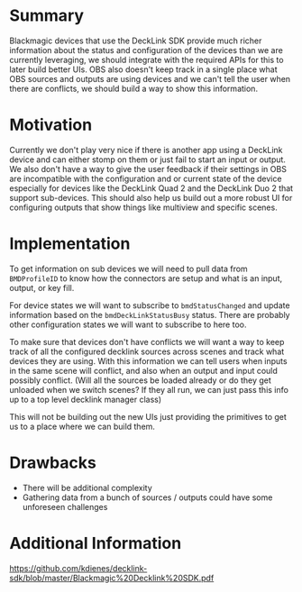 # Summary

Blackmagic devices that use the DeckLink SDK provide much richer information about the status and configuration of the devices than we are currently leveraging, we should integrate with the required APIs for this to later build better UIs. OBS also doesn't keep track in a single place what OBS sources and outputs are using devices and we can't tell the user when there are conflicts, we should build a way to show this information.

# Motivation

Currently we don't play very nice if there is another app using a DeckLink device and can either stomp on them or just fail to start an input or output. We also don't have a way to give the user feedback if their settings in OBS are incompatible with the configuration and or current state of the device especially for devices like the DeckLink Quad 2 and the DeckLink Duo 2 that support sub-devices. This should also help us build out a more robust UI for configuring outputs that show things like multiview and specific scenes.

# Implementation

To get information on sub devices we will need to pull data from `BMDProfileID` to know how the connectors are setup and what is an input, output, or key fill.

For device states we will want to subscribe to `bmdStatusChanged` and update information based on the `bmdDeckLinkStatusBusy` status.
There are probably other configuration states we will want to subscribe to here too.

To make sure that devices don't have conflicts we will want a way to keep track of all the configured decklink sources across scenes and track what devices they are using. With this information we can tell users when inputs in the same scene will conflict, and also when an output and input could possibly conflict. (Will all the sources be loaded already or do they get unloaded when we switch scenes? If they all run, we can just pass this info up to a top level decklink manager class)

This will not be building out the new UIs just providing the primitives to get us to a place where we can build them.

# Drawbacks

* There will be additional complexity 
* Gathering data from a bunch of sources / outputs could have some unforeseen challenges


# Additional Information

https://github.com/kdienes/decklink-sdk/blob/master/Blackmagic%20Decklink%20SDK.pdf